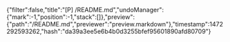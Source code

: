 {"filter":false,"title":"[P] /README.md","undoManager":{"mark":-1,"position":-1,"stack":[]},"preview":{"path":"/README.md","previewer":"preview.markdown"},"timestamp":1472292593262,"hash":"da39a3ee5e6b4b0d3255bfef95601890afd80709"}